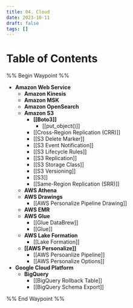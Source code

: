 ```yaml
---
title: 04. Cloud
date: 2023-10-11
draft: false
tags: []
---
```

# Table of Contents
%% Begin Waypoint %%
- **Amazon Web Service**
	- **Amazon Kinesis**
	- **Amazon MSK**
	- **Amazon OpenSearch**
	- **Amazon S3**
		- **[[Boto3]]**
			- [[put_object()]]
		- [[Cross-Region Replication (CRR)]]
		- [[S3 Delete Marker]]
		- [[S3 Event Notification]]
		- [[S3 Lifecycle Rules]]
		- [[S3 Replication]]
		- [[S3 Storage Class]]
		- [[S3 Versioning]]
		- [[S3]]
		- [[Same-Region Replication (SRR)]]
	- **AWS Athena**
	- **AWS Drawings**
		- [[AWS Personalize Pipeline Drawing]]
	- **AWS EMR**
	- **AWS Glue**
		- [[Glue DataBrew]]
		- [[Glue]]
	- **AWS Lake Formation**
		- [[Lake Formation]]
	- **[[AWS Personalize]]**
		- [[AWS Persoanlize Pipeline]]
		- [[AWS Personalize Options]]
- **Google Cloud Platform**
	- **BigQuery**
		- [[BigQuery Rollback Table]]
		- [[BigQuery Schema Export]]

%% End Waypoint %%
